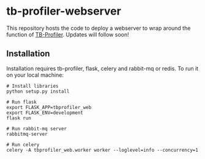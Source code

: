 # tb-profiler-webserver

This repository hosts the code to deploy a webserver to wrap around the function of [TB-Profiler](https://github.com/jodyphelan/TBProfiler/). Updates will follow soon!

## Installation
Installation requires tb-profiler, flask, celery and rabbit-mq or redis.
To run it on your local machine:
```
# Install libraries
python setup.py install

# Run flask
export FLASK_APP=tbprofiler_web
export FLASK_ENV=development
flask run

# Run rabbit-mq server
rabbitmq-server

# Run celery
celery -A tbprofiler_web.worker worker --loglevel=info --concurrency=1
```
